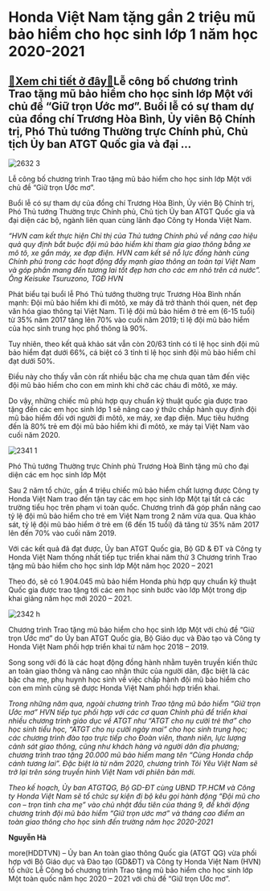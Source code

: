 Honda Việt Nam tặng gần 2 triệu mũ bảo hiểm cho học sinh lớp 1 năm học 2020-2021
================================================================================

[:gift:Xem chi tiết ở đây:gift:](https://hddtvn.com/honda-viet-nam-tang-gan-2-trieu-mu-bao-hiem-cho-hoc-sinh-lop-1-nam-hoc-2020-2021/)Lễ công bố chương trình Trao tặng mũ bảo hiểm cho học sinh lớp Một với chủ đề “Giữ trọn Ước mơ”. Buổi lễ có sự tham dự của đồng chí Trương Hòa Bình, Ủy viên Bộ Chính trị, Phó Thủ tướng Thường trực Chính phủ, Chủ tịch Ủy ban ATGT Quốc gia và đại …
------------------------------------------------------------------------------------------------------------------------------------------------------------------------------------------------------------------------------------------------------









![2632 3](https://haiquanonline.com.vn/stores/news_dataimages/tkts/072020/04/08/in_article/2632_3.jpg?rt=20200704090001 "undefined")


Lễ công bố chương trình Trao tặng mũ bảo hiểm cho học sinh lớp Một với chủ đề “Giữ trọn Ước mơ”.







Buổi lễ có sự tham dự của đồng chí Trương Hòa Bình, Ủy viên Bộ Chính trị, Phó Thủ tướng Thường trực Chính phủ, Chủ tịch Ủy ban ATGT Quốc gia và đại diện các bộ, ngành liên quan cùng lãnh đạo Công ty Honda Việt Nam.





*“HVN cam kết thực hiện Chỉ thị của Thủ tướng Chính phủ về nâng cao hiệu quả quy định bắt buộc đội mũ bảo hiểm khi tham gia giao thông bằng xe mô tô, xe gắn máy, xe đạp điện. HVN cam kết sẽ nỗ lực đồng hành cùng Chính phủ trong các hoạt động đẩy mạnh giao thông an toàn tại Việt Nam và góp phần mang đến tương lai tốt đẹp hơn cho các em nhỏ trên cả nước”. Ông Keisuke Tsuruzono, TGĐ HVN*



Phát biểu tại buổi lễ Phó Thủ tướng thường trực Trương Hòa Bình nhấn mạnh: Đội mũ bảo hiểm khi đi môtô, xe máy đã trở thành thói quen, nét đẹp văn hóa giao thông tại Việt Nam. Tỉ lệ đội mũ bảo hiểm ở trẻ em (6-15 tuổi) từ 35% năm 2017 tăng lên 70% vào cuối năm 2019; tỉ lệ đội mũ bảo hiểm của học sinh trung học phổ thông là 90%.


Tuy nhiên, theo kết quả khảo sát vẫn còn 20/63 tỉnh có tỉ lệ học sinh đội mũ bảo hiểm đạt dưới 66%, cá biệt có 3 tỉnh tỉ lệ học sinh đội mũ bảo hiểm chỉ đạt dưới 50%.


Điều này cho thấy vẫn còn rất nhiều bậc cha mẹ chưa quan tâm đến việc đội mũ bảo hiểm cho con em mình khi chở các cháu đi môtô, xe máy.


Do vậy, những chiếc mũ phù hợp quy chuẩn kỹ thuật quốc gia được trao tặng đến các em học sinh lớp 1 sẽ nâng cao ý thức chấp hành quy định đội mũ bảo hiểm đối với người đi môtô, xe máy, xe đạp điện. Mục tiêu hướng đến là 80% trẻ em đội mũ bảo hiểm khi đi môtô, xe máy tại Việt Nam vào cuối năm 2020.





![2341 1](https://haiquanonline.com.vn/stores/news_dataimages/tkts/072020/04/08/in_article/2341_1.jpg?rt=20200704090001 "undefined")


Phó Thủ tướng Thường trực Chính phủ Trương Hoà Bình tặng mũ cho đại diện các em học sinh lớp Một



Sau 2 năm tổ chức, gần 4 triệu chiếc mũ bảo hiểm chất lượng được Công ty Honda Việt Nam trao đến tận tay các em học sinh lớp Một tại tất cả các trường tiểu học trên phạm vi toàn quốc. Chương trình đã góp phần nâng cao tỷ lệ đội mũ bảo hiểm cho trẻ em Việt Nam trong 2 năm vừa qua. Qua khảo sát, tỷ lệ đội mũ bảo hiểm ở trẻ em (6 đến 15 tuổi) đã tăng từ 35% năm 2017 lên đến 70% vào cuối năm 2019.


Với các kết quả đã đạt được, Ủy ban ATGT Quốc gia, Bộ GD & ĐT và Công ty Honda Việt Nam thống nhất tiếp tục triển khai năm thứ 3 Chương trình Trao tặng mũ bảo hiểm cho học sinh lớp Một năm học 2020 – 2021


Theo đó, sẽ có 1.904.045 mũ bảo hiểm Honda phù hợp quy chuẩn kỹ thuật Quốc gia được trao tặng tới các em học sinh bước vào lớp Một trong dịp khai giảng năm học mới 2020 – 2021. 





![2342 h](https://haiquanonline.com.vn/stores/news_dataimages/tkts/072020/04/08/in_article/2342_h.jpg?rt=20200704090001 "undefined")


Chương trình Trao tặng mũ bảo hiểm cho học sinh lớp Một với chủ đề “Giữ trọn Ước mơ” do Ủy ban ATGT Quốc gia, Bộ Giáo dục và Đào tạo và Công ty Honda Việt Nam phối hợp triển khai từ năm học 2018 – 2019.



Song song với đó là các hoạt động đồng hành nhằm tuyên truyền kiến thức an toàn giao thông và nâng cao nhận thức của người dân, đặc biệt là các bậc cha mẹ, phụ huynh học sinh về việc chấp hành đội mũ bảo hiểm cho con em mình cũng sẽ được Honda Việt Nam phối hợp triển khai.






*Trong những năm qua, ngoài chương trình Trao tặng mũ bảo hiểm “Giữ trọn Ước mơ” HVN tiếp tục phối hợp với các cơ quan Chính phủ để triển khai nhiều chương trình giáo dục về ATGT như “ATGT cho nụ cười trẻ thơ” cho học sinh tiểu học, “ATGT cho nụ cười ngày mai” cho học sinh trung học; các chương trình đào tạo trực tiếp cho Đoàn viên, thanh niên, lực lượng cảnh sát giao thông, cũng như khách hàng và người dân địa phương; chương trình trao tặng 20.000 mũ bảo hiểm mang tên “Cùng Honda chắp cánh tương lai”. Đặc biệt là từ năm 2020, chương trình Tôi Yêu Việt Nam sẽ trở lại trên sóng truyền hình Việt Nam với phiên bản mới.*


*Theo kế hoạch, Ủy ban ATGTQG, Bộ GD-ĐT cùng UBND TP.HCM và Công ty Honda Việt Nam sẽ tổ chức sự kiện đi bộ kêu gọi hành động “Đội mũ cho con – trọn tình cha mẹ” vào chủ nhật đầu tiên của tháng 9, để khởi động chương trình đội mũ bảo hiểm “Giữ trọn ước mơ” và tháng cao điểm an toàn giao thông cho học sinh đến trường năm học 2020-2021*







**Nguyễn Hà**



more(HDDTVN) – Ủy ban An toàn giao thông Quốc gia (ATGT QG) vừa phối hợp với Bộ Giáo dục và Đào tạo (GD&ĐT) và Công ty Honda Việt Nam (HVN) tổ chức Lễ Công bố chương trình Trao tặng mũ bảo hiểm cho học sinh lớp Một toàn quốc năm học 2020 – 2021 với chủ đề “Giữ trọn Ước mơ”.

